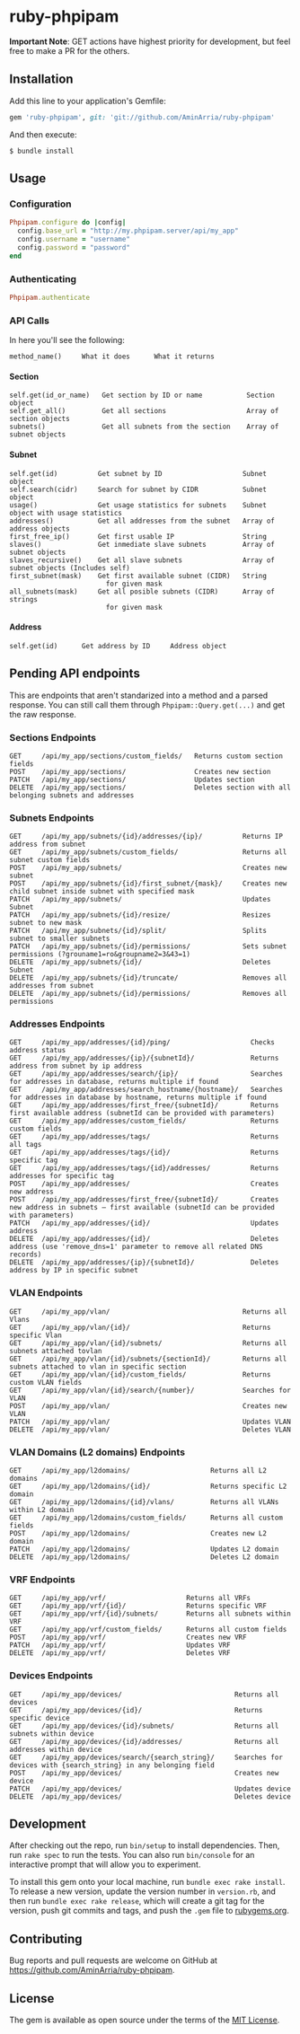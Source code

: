 # ruby-phpipam

**Important Note**: GET actions have highest priority for development, but feel free to make a PR for the others.

## Installation

Add this line to your application's Gemfile:

```ruby
gem 'ruby-phpipam', git: 'git://github.com/AminArria/ruby-phpipam'

```

And then execute:

    $ bundle install


## Usage

### Configuration
```ruby
Phpipam.configure do |config|
  config.base_url = "http://my.phpipam.server/api/my_app"
  config.username = "username"
  config.password = "password"
end
```

### Authenticating
```ruby
Phpipam.authenticate
```

### API Calls
In here you'll see the following:
```
method_name()     What it does      What it returns
```

#### Section
```
self.get(id_or_name)   Get section by ID or name           Section object
self.get_all()         Get all sections                    Array of section objects
subnets()              Get all subnets from the section    Array of subnet objects
```

#### Subnet
```
self.get(id)          Get subnet by ID                    Subnet object
self.search(cidr)     Search for subnet by CIDR           Subnet object
usage()               Get usage statistics for subnets    Subnet object with usage statistics
addresses()           Get all addresses from the subnet   Array of address objects
first_free_ip()       Get first usable IP                 String
slaves()              Get inmediate slave subnets         Array of subnet objects
slaves_recursive()    Get all slave subnets               Array of subnet objects (Includes self)
first_subnet(mask)    Get first available subnet (CIDR)   String
                        for given mask
all_subnets(mask)     Get all posible subnets (CIDR)      Array of strings
                        for given mask
```

#### Address
```
self.get(id)      Get address by ID     Address object
```

## Pending API endpoints
This are endpoints that aren't standarized into a method and a parsed response. You can still call them through ```Phpipam::Query.get(...)``` and get the raw response.

### Sections Endpoints
```
GET     /api/my_app/sections/custom_fields/   Returns custom section fields
POST    /api/my_app/sections/                 Creates new section
PATCH   /api/my_app/sections/                 Updates section
DELETE  /api/my_app/sections/                 Deletes section with all belonging subnets and addresses
```

### Subnets Endpoints
```
GET     /api/my_app/subnets/{id}/addresses/{ip}/          Returns IP address from subnet
GET     /api/my_app/subnets/custom_fields/                Returns all subnet custom fields
POST    /api/my_app/subnets/                              Creates new subnet
POST    /api/my_app/subnets/{id}/first_subnet/{mask}/     Creates new child subnet inside subnet with specified mask
PATCH   /api/my_app/subnets/                              Updates Subnet
PATCH   /api/my_app/subnets/{id}/resize/                  Resizes subnet to new mask
PATCH   /api/my_app/subnets/{id}/split/                   Splits subnet to smaller subnets
PATCH   /api/my_app/subnets/{id}/permissions/             Sets subnet permissions (?grouname1=ro&groupname2=3&43=1)
DELETE  /api/my_app/subnets/{id}/                         Deletes Subnet
DELETE  /api/my_app/subnets/{id}/truncate/                Removes all addresses from subnet
DELETE  /api/my_app/subnets/{id}/permissions/             Removes all permissions
```

### Addresses Endpoints
```
GET     /api/my_app/addresses/{id}/ping/                    Checks address status
GET     /api/my_app/addresses/{ip}/{subnetId}/              Returns address from subnet by ip address
GET     /api/my_app/addresses/search/{ip}/                  Searches for addresses in database, returns multiple if found
GET     /api/my_app/addresses/search_hostname/{hostname}/   Searches for addresses in database by hostname, returns multiple if found
GET     /api/my_app/addresses/first_free/{subnetId}/        Returns first available address (subnetId can be provided with parameters)
GET     /api/my_app/addresses/custom_fields/                Returns custom fields
GET     /api/my_app/addresses/tags/                         Returns all tags
GET     /api/my_app/addresses/tags/{id}/                    Returns specific tag
GET     /api/my_app/addresses/tags/{id}/addresses/          Returns addresses for specific tag
POST    /api/my_app/addresses/                              Creates new address
POST    /api/my_app/addresses/first_free/{subnetId}/        Creates new address in subnets – first available (subnetId can be provided with parameters)
PATCH   /api/my_app/addresses/{id}/                         Updates address
DELETE  /api/my_app/addresses/{id}/                         Deletes address (use 'remove_dns=1' parameter to remove all related DNS records)
DELETE  /api/my_app/addresses/{ip}/{subnetId}/              Deletes address by IP in specific subnet
```

### VLAN Endpoints
```
GET     /api/my_app/vlan/                                 Returns all Vlans
GET     /api/my_app/vlan/{id}/                            Returns specific Vlan
GET     /api/my_app/vlan/{id}/subnets/                    Returns all subnets attached tovlan
GET     /api/my_app/vlan/{id}/subnets/{sectionId}/        Returns all subnets attached to vlan in specific section
GET     /api/my_app/vlan/{id}/custom_fields/              Returns custom VLAN fields
GET     /api/my_app/vlan/{id}/search/{number}/            Searches for VLAN
POST    /api/my_app/vlan/                                 Creates new VLAN
PATCH   /api/my_app/vlan/                                 Updates VLAN
DELETE  /api/my_app/vlan/                                 Deletes VLAN
```

### VLAN Domains (L2 domains) Endpoints
```
GET     /api/my_app/l2domains/                    Returns all L2 domains
GET     /api/my_app/l2domains/{id}/               Returns specific L2 domain
GET     /api/my_app/l2domains/{id}/vlans/         Returns all VLANs within L2 domain
GET     /api/my_app/l2domains/custom_fields/      Returns all custom fields
POST    /api/my_app/l2domains/                    Creates new L2 domain
PATCH   /api/my_app/l2domains/                    Updates L2 domain
DELETE  /api/my_app/l2domains/                    Deletes L2 domain
```

### VRF Endpoints
```
GET     /api/my_app/vrf/                    Returns all VRFs
GET     /api/my_app/vrf/{id}/               Returns specific VRF
GET     /api/my_app/vrf/{id}/subnets/       Returns all subnets within VRF
GET     /api/my_app/vrf/custom_fields/      Returns all custom fields
POST    /api/my_app/vrf/                    Creates new VRF
PATCH   /api/my_app/vrf/                    Updates VRF
DELETE  /api/my_app/vrf/                    Deletes VRF
```

### Devices Endpoints
```
GET     /api/my_app/devices/                            Returns all devices
GET     /api/my_app/devices/{id}/                       Returns specific device
GET     /api/my_app/devices/{id}/subnets/               Returns all subnets within device
GET     /api/my_app/devices/{id}/addresses/             Returns all addresses within device
GET     /api/my_app/devices/search/{search_string}/     Searches for devices with {search_string} in any belonging field
POST    /api/my_app/devices/                            Creates new device
PATCH   /api/my_app/devices/                            Updates device
DELETE  /api/my_app/devices/                            Deletes device
```

## Development

After checking out the repo, run `bin/setup` to install dependencies. Then, run `rake spec` to run the tests. You can also run `bin/console` for an interactive prompt that will allow you to experiment.

To install this gem onto your local machine, run `bundle exec rake install`. To release a new version, update the version number in `version.rb`, and then run `bundle exec rake release`, which will create a git tag for the version, push git commits and tags, and push the `.gem` file to [rubygems.org](https://rubygems.org).

## Contributing

Bug reports and pull requests are welcome on GitHub at https://github.com/AminArria/ruby-phpipam.


## License

The gem is available as open source under the terms of the [MIT License](http://opensource.org/licenses/MIT).

